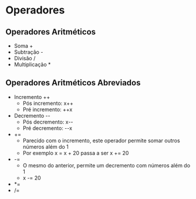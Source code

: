 # Operadores

## Operadores Aritméticos

- Soma +
- Subtração -
- Divisão /
- Multiplicação *

## Operadores Aritméticos Abreviados

- Incremento ++
  - Pós incremento: x++
  - Pré incremento: ++x
- Decremento --
  - Pós decremento: x--
  - Pré decremento: --x
- +=
  - Parecido com o incremento, este operador permite somar outros números além do 1
  - Por exemplo x = x + 20 passa a ser x += 20
- -=
  - O mesmo do anterior, permite um decremento com números além do 1
  - x -= 20
- *=
- /=


